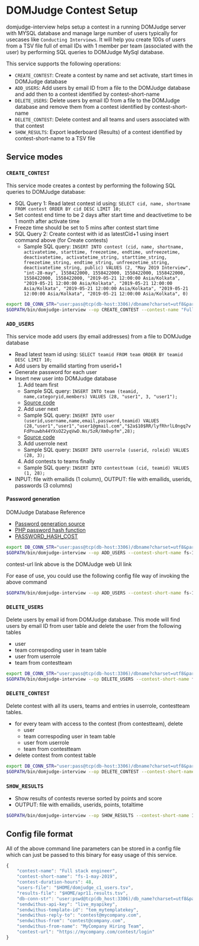 # DOMJudge Contest Setup

domjudge-interview helps setup a contest in a running DOMJudge server with MYSQL database and manage large number of users typically for usecases like `Conducting Interviews`. It will help you create 100s of users from a TSV file full of email IDs with 1 member per team (associated with the user) by performing SQL queries to DOMJudge MySql database.

This service supports the following operations:

* `CREATE_CONTEST`: Create a contest by name and set activate, start times in DOMJudge database
* `ADD_USERS`: Add users by email ID from a file to the DOMJudge database and add then to a contest identified by contest-short-name
* `DELETE_USERS`: Delete users by email ID from a file to the DOMJudge database and remove them from a contest identified by contest-short-name
* `DELETE_CONTEST`: Delete contest and all teams and users associated with that contest
* `SHOW_RESULTS`: Export leaderboard (Results) of a contest identified by contest-short-name to a TSV file 

## Service modes

### `CREATE_CONTEST`

This service mode creates a contest by performing the following SQL queries to DOMJudge database:

- SQL Query 1: Read latest contest id using: `SELECT cid, name, shortname FROM contest ORDER BY cid DESC LIMIT 10;`
- Set contest end time to be 2 days after start time and deactivetime to be 1 month after activate time
- Freeze time should be set to 5 mins after contest start time
- SQL Query 2: Create contest with id as latestCid+1 using insert command above (for Create contests)
  * Sample SQL query: `INSERT INTO contest (cid, name, shortname, activatetime, starttime, freezetime, endtime, unfreezetime, deactivatetime, activatetime_string, starttime_string, freezetime_string, endtime_string, unfreezetime_string, deactivatetime_string, public) VALUES (2, "May 2019 Interview", "int-28-may", 1558422000, 1558422000, 1558422000, 1558422000, 1558422000, 1558422000, "2019-05-21 12:00:00 Asia/Kolkata", "2019-05-21 12:00:00 Asia/Kolkata", "2019-05-21 12:00:00 Asia/Kolkata", "2019-05-21 12:00:00 Asia/Kolkata", "2019-05-21 12:00:00 Asia/Kolkata", "2019-05-21 12:00:00 Asia/Kolkata", 0)`

```bash
export DB_CONN_STR="user:pass@tcp(db-host:3306)/dbname?charset=utf8&parseTime=True&loc=Local"
$GOPATH/bin/domjudge-interview --op CREATE_CONTEST --contest-name "Full Stack Engineer" --contest-short-name fs-1-may-2019 --contest-duration-hours 48 --db-conn-str "$DB_CONN_STR"
```

### `ADD_USERS`

This service mode add users (by email addresses) from a file to DOMJudge database

- Read latest team id using: `SELECT teamid FROM team ORDER BY teamid DESC LIMIT 10;`
- Add users by emailid starting from userid+1
- Generate password for each user
- Insert new user into DOMJudge database
  1. Add team first
  	- Sample SQL query: `INSERT INTO team (teamid, name,categoryid,members) VALUES (28, "user1", 3, "user1");`
  	- [Source code](https://github.com/DOMjudge/domjudge/blob/master/misc-tools/create_accounts.in#L36)
  2. Add user next
  	- Sample SQL query: `INSERT INTO user (userid,username,name,email,password,teamid) VALUES (28,"user1","user1","user1@gmail.com","$2a$10$RR/lyfRhrlL0ngq7vFdPnuwbh44YXsOZ2yqVwD.Ns/5zR/Xm0vpfm",28);`
  	- [Source code](https://github.com/DOMjudge/domjudge/blob/master/misc-tools/create_accounts.in#L36)
  3. Add userrole next
  	- Sample SQL query: `INSERT INTO userrole (userid, roleid) VALUES (28, 3);`
  4. Add contests to teams finally
  	- Sample SQL query: `INSERT INTO contestteam (cid, teamid) VALUES (1, 28);`
- INPUT: file with emailids (1 column), OUTPUT: file with emailids, userids, passwords (3 columns)

#### Password generation

DOMJudge Database Reference

- [Password generation source](https://github.com/DOMjudge/domjudge/blob/master/lib/lib.wrappers.php#L84)
- [PHP password hash function](https://www.php.net/manual/en/function.password-hash.php)
- [PASSWORD_HASH_COST](https://github.com/DOMjudge/domjudge/blob/master/etc/domserver-config.php#L7)

```bash
export DB_CONN_STR="user:pass@tcp(db-host:3306)/dbname?charset=utf8&parseTime=True&loc=Local"
$GOPATH/bin/domjudge-interview --op ADD_USERS --contest-short-name fs-1-may-2019 --users-file "user_emails.tsv" --db-conn-str "$DB_CONN_STR" --sendwithus-api-key "$APIKEY" --sendwithus-template-id "tem_sdfq345" --sendwithus-reply-to "hiring@mycompany.com" --sendwithus-from "hiring@mycompany.com" --sendwithus-from-name "YOUR_NAME" --contest-url "https://mycompany.com/contest/login"
```

contest-url link above is the DOMJudge web UI link

For ease of use, you could use the following config file way of invoking the above command

```bash
$GOPATH/bin/domjudge-interview --op ADD_USERS --contest-short-name fs-1-may-2019 --users-file "user_emails.tsv" --config .domjudge-interview.json
```

### `DELETE_USERS`

Delete users by email id from DOMJudge database. This mode will find users by email ID from user
table and delete the user from the following tables

* user
* team correspoding user in team table
* user from userrole
* team from contestteam

```bash
export DB_CONN_STR="user:pass@tcp(db-host:3306)/dbname?charset=utf8&parseTime=True&loc=Local"
$GOPATH/bin/domjudge-interview --op DELETE_USERS --contest-short-name fs-1-may-2019 --users-file "user_emails.tsv" --db-conn-str "$DB_CONN_STR"
```

### `DELETE_CONTEST`

Delete contest with all its users, teams and entries in userrole, contestteam tables.

* for every team with access to the contest (from contestteam), delete
  * user
  * team correspoding user in team table
  * user from userrole
  * team from contestteam
* delete contest from contest table

```bash
export DB_CONN_STR="user:pass@tcp(db-host:3306)/dbname?charset=utf8&parseTime=True&loc=Local"
$GOPATH/bin/domjudge-interview --op DELETE_CONTEST --contest-short-name fs-1-may-2019 --db-conn-str "$DB_CONN_STR"
```

### `SHOW_RESULTS`

- Show results of contests reverse sorted by points and score
- OUTPUT: file with emailids, userids, points, totaltime

```bash
$GOPATH/bin/domjudge-interview --op SHOW_RESULTS --contest-short-name 11-apr --results-file "$HOME/seedFiles/apr11.results.tsv" --db-conn-str "$DB_CONN_STR2"
```

## Config file format

All of the above command line parameters can be stored in a config file which can just be passed
to this binary for easy usage of this service. 

```javascript
{
	"contest-name": "Full stack engineer",
	"contest-short-name": "fs-1-may-2019",
	"contest-duration-hours": 48,
	"users-file": "$HOME/domjudge_c1_users.tsv",
	"results-file": "$HOME/apr11.results.tsv",
	"db-conn-str": "user:pswd@tcp(db_host:3306)/db_name?charset=utf8&parseTime=True&loc=Local",
	"sendwithus-api-key": "live_myapikey",
	"sendwithus-template-id": "tem_mytemplatekey",
	"sendwithus-reply-to": "contest@mycompany.com",
	"sendwithus-from": "contest@company.com",
	"sendwithus-from-name": "MyCompany Hiring Team",
	"contest-url": "https://mycompany.com/contest/login"
}
```
